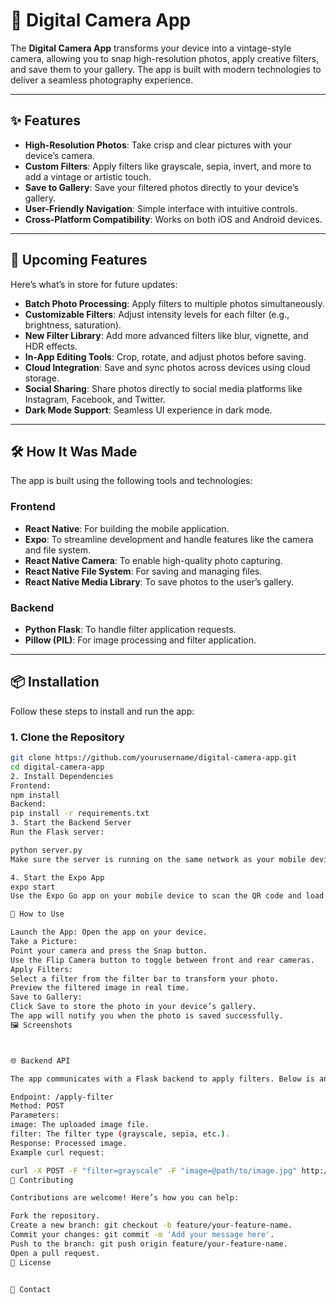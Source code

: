 # 📸 Digital Camera App

The **Digital Camera App** transforms your device into a vintage-style camera, allowing you to snap high-resolution photos, apply creative filters, and save them to your gallery. The app is built with modern technologies to deliver a seamless photography experience.

---

## ✨ Features

- **High-Resolution Photos**: Take crisp and clear pictures with your device’s camera.
- **Custom Filters**: Apply filters like grayscale, sepia, invert, and more to add a vintage or artistic touch.
- **Save to Gallery**: Save your filtered photos directly to your device’s gallery.
- **User-Friendly Navigation**: Simple interface with intuitive controls.
- **Cross-Platform Compatibility**: Works on both iOS and Android devices.

---

## 🚀 Upcoming Features

Here’s what’s in store for future updates:

- **Batch Photo Processing**: Apply filters to multiple photos simultaneously.
- **Customizable Filters**: Adjust intensity levels for each filter (e.g., brightness, saturation).
- **New Filter Library**: Add more advanced filters like blur, vignette, and HDR effects.
- **In-App Editing Tools**: Crop, rotate, and adjust photos before saving.
- **Cloud Integration**: Save and sync photos across devices using cloud storage.
- **Social Sharing**: Share photos directly to social media platforms like Instagram, Facebook, and Twitter.
- **Dark Mode Support**: Seamless UI experience in dark mode.

---

## 🛠️ How It Was Made

The app is built using the following tools and technologies:

### **Frontend**
- **React Native**: For building the mobile application.
- **Expo**: To streamline development and handle features like the camera and file system.
- **React Native Camera**: To enable high-quality photo capturing.
- **React Native File System**: For saving and managing files.
- **React Native Media Library**: To save photos to the user’s gallery.

### **Backend**
- **Python Flask**: To handle filter application requests.
- **Pillow (PIL)**: For image processing and filter application.

---

## 📦 Installation

Follow these steps to install and run the app:

### **1. Clone the Repository**
```bash
git clone https://github.com/yourusername/digital-camera-app.git
cd digital-camera-app
2. Install Dependencies
Frontend:
npm install
Backend:
pip install -r requirements.txt
3. Start the Backend Server
Run the Flask server:

python server.py
Make sure the server is running on the same network as your mobile device for development purposes.

4. Start the Expo App
expo start
Use the Expo Go app on your mobile device to scan the QR code and load the app.

🚀 How to Use

Launch the App: Open the app on your device.
Take a Picture:
Point your camera and press the Snap button.
Use the Flip Camera button to toggle between front and rear cameras.
Apply Filters:
Select a filter from the filter bar to transform your photo.
Preview the filtered image in real time.
Save to Gallery:
Click Save to store the photo in your device’s gallery.
The app will notify you when the photo is saved successfully.
🖼️ Screenshots



🌐 Backend API

The app communicates with a Flask backend to apply filters. Below is an overview of the API:

Endpoint: /apply-filter
Method: POST
Parameters:
image: The uploaded image file.
filter: The filter type (grayscale, sepia, etc.).
Response: Processed image.
Example curl request:

curl -X POST -F "filter=grayscale" -F "image=@path/to/image.jpg" http://127.0.0.1:5000/apply-filter --output filtered-image.jpg
🤝 Contributing

Contributions are welcome! Here’s how you can help:

Fork the repository.
Create a new branch: git checkout -b feature/your-feature-name.
Commit your changes: git commit -m 'Add your message here'.
Push to the branch: git push origin feature/your-feature-name.
Open a pull request.
📝 License


📧 Contact
